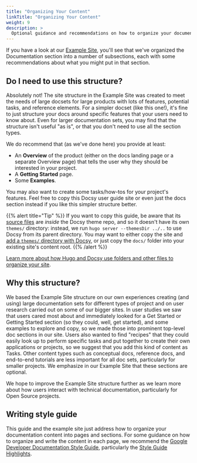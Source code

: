 ```yaml
---
title: "Organizing Your Content"
linkTitle: "Organizing Your Content"
weight: 9
description: >
  Optional guidance and recommendations on how to organize your documentation site.
---
```


If you have a look at our [Example Site](https://example.docsy.dev/about/), you'll see that we've organized 
the Documentation section into a number of subsections, each with some recommendations about what you might put 
in that section.

## Do I need to use this structure?

Absolutely not! The site structure in the Example Site was created to meet the needs of large docsets for large
products with lots of features, potential tasks, and reference elements. For a simpler docset (like this one!),
it's fine to just structure your docs around specific features that your users need to know about.  Even for larger
documentation sets, you may find that the structure isn't useful "as is", or that you don't need to use all the 
section types. 

We do recommend that (as we've done here) you provide at least:

* An **Overview** of the product (either on the docs landing page or a separate Overview page) that tells the user 
  why they should be interested in your project.
* A **Getting Started** page.
* Some **Examples**.

You may also want to create some tasks/how-tos for your project's features. Feel free to copy this Docsy user guide 
site or even just the docs section instead if you like this simpler structure better. 

{{% alert title="Tip" %}}
If you want to copy this guide, be aware that its [source files](https://github.com/google/docsy/tree/master/userguide) are *inside* the Docsy theme repo, and so it doesn't have its own `themes/` directory: instead, we run `hugo server --themesDir ../..` to use Docsy from its parent directory. You may want to either copy the site and [add a `themes/` directory with Docsy](/docs/getting-started/#option-2-use-the-docsy-theme-in-your-own-site), or just copy the `docs/` folder into your existing site's content root.
{{% /alert %}}

[Learn more about how Hugo and Docsy use folders and other files to organize your site](/docs/adding-content/content/#organizing-your-documentation).

## Why this structure?

We based the Example Site structure on our own experiences creating (and using) large documentation sets for
different types of project and on user research carried out on some of our bigger sites. In user studies we saw that 
users cared most about and immediately looked for a Get Started or Getting Started section 
(so they could, well, get started), and some examples to explore and copy, so we made those into prominent top-level doc 
sections in our site. Users also wanted to find "recipes" that they could easily look up to perform specific tasks and 
put together to create their own applications or projects, so we suggest that you add this kind of content as Tasks. 
Other content types such as conceptual docs, reference docs, and end-to-end tutorials are less important for all doc sets, 
particularly for smaller projects. We emphasize in our Example Site that these sections are optional.

We hope to improve the Example Site structure further as we learn more about how users interact with technical 
documentation, particularly for Open Source projects.

## Writing style guide

This guide and the example site just address how to organize your documentation content into pages and sections. For some guidance on how to organize and write the content in each page, we recommend the 
[Google Developer Documentation Style Guide](https://developers.google.com/style/), particularly the 
[Style Guide Highlights](https://developers.google.com/style/highlights).
